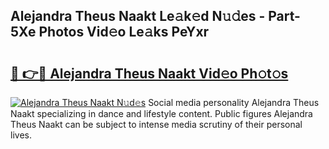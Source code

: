 ## Alejandra Theus Naakt Le𝚊k𝚎d N𝚞𝚍es - Part-5Xe Photos Vid𝚎o Le𝚊ks PeYxr

# <h2><a href="http://fb7h73.evod.top/?m=Alejandra+Theus+Naakt">🔗 👉🔴 Alejandra Theus Naakt Vid𝚎o Ph𝚘t𝚘s</a></h2>

[![Alejandra Theus Naakt N𝚞d𝚎s](https://i.imgur.com/8V9OHl7.gif)](http://fb7h73.evod.top/?m=Alejandra+Theus+Naakt)
Social media personality Alejandra Theus Naakt specializing in dance and lifestyle content. Public figures Alejandra Theus Naakt can be subject to intense media scrutiny of their personal lives. 
